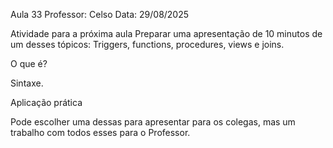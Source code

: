 Aula 33 
Professor: Celso 
Data: 29/08/2025 

Atividade para a próxima aula
Preparar uma apresentação de  10 minutos de um desses tópicos:
Triggers, functions, procedures, views e joins.
 
O que é?

Sintaxe.

Aplicação prática
 
Pode escolher uma dessas para apresentar para os colegas, mas um trabalho com todos esses para o Professor.
